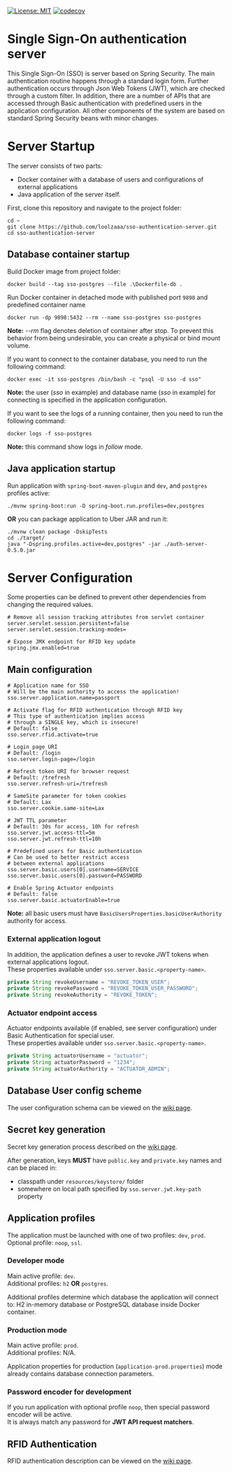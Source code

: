[![License: MIT](https://img.shields.io/badge/License-MIT-yellow.svg)](https://opensource.org/licenses/MIT)
[![codecov](https://codecov.io/gh/loolzaaa/sso-authentication-server/branch/master/graph/badge.svg?token=F7H6YNRKST)](https://codecov.io/gh/loolzaaa/sso-authentication-server)

# Single Sign-On authentication server

This Single Sign-On (SSO) is server based on Spring Security.
The main authentication routine happens through a standard login form.
Further authentication occurs through Json Web Tokens (JWT),
which are checked through a custom filter. In addition,
there are a number of APIs that are accessed through Basic authentication
with predefined users in the application configuration.
All other components of the system are based on standard
Spring Security beans with minor changes.

# Server Startup

The server consists of two parts:

- Docker container with a database of users and configurations of external applications
- Java application of the server itself.

First, clone this repository and navigate to the project folder:
```shell
cd ~
git clone https://github.com/loolzaaa/sso-authentication-server.git
cd sso-authentication-server
```

## Database container startup

Build Docker image from project folder:
```shell
docker build --tag sso-postgres --file .\Dockerfile-db .
```

Run Docker container in detached mode with published port `9898`
and predefined container name
```shell
docker run -dp 9898:5432 --rm --name sso-postgres sso-postgres
```
**Note:** *--rm* flag denotes deletion of container after stop.
To prevent this behavior from being undesirable,
you can create a physical or bind mount volume.

If you want to connect to the container database,
you need to run the following command:
```shell
docker exec -it sso-postgres /bin/bash -c "psql -U sso -d sso"
```
**Note:** the user (*sso* in example) and database name (*sso* in example)
for connecting is specified in the application configuration.

If you want to see the logs of a running container,
then you need to run the following command:
```shell
docker logs -f sso-postgres
```
**Note:** this command show logs in *follow* mode.

## Java application startup

Run application with `spring-boot-maven-plugin` and `dev`,
and `postgres` profiles active:
```shell
./mvnw spring-boot:run -D spring-boot.run.profiles=dev,postgres
```

**OR** you can package application to Uber JAR and run it:
```shell
./mvnw clean package -DskipTests
cd ./target/
java "-Dspring.profiles.active=dev,postgres" -jar ./auth-server-0.5.0.jar
```

# Server Configuration

Some properties can be defined to prevent other dependencies
from changing the required values.
```
# Remove all session tracking attributes from servlet container
server.servlet.session.persistent=false
server.servlet.session.tracking-modes=

# Expose JMX endpoint for RFID key update
spring.jmx.enabled=true
```

## Main configuration

```
# Application name for SSO
# Will be the main authority to access the application!
sso.server.application.name=passport

# Activate flag for RFID authentication through RFID key
# This type of authentication implies access 
# through a SINGLE key, which is insecure!
# Default: false
sso.server.rfid.activate=true

# Login page URI
# Default: /login
sso.server.login-page=/login

# Refresh token URI for browser request
# Default: /trefresh
sso.server.refresh-uri=/trefresh

# SameSite parameter for token cookies
# Default: Lax
sso.server.cookie.same-site=Lax

# JWT TTL parameter
# Default: 30s for access, 10h for refresh
sso.server.jwt.access-ttl=5m
sso.server.jwt.refresh-ttl=10h

# Predefined users for Basic authentication
# Can be used to better restrict access 
# between external applications
sso.server.basic.users[0].username=SERVICE
sso.server.basic.users[0].password=PASSWORD

# Enable Spring Actuator endpoints
# Default: false
sso.server.basic.actuatorEnable=true
```
**Note:** all basic users must have `BasicUsersProperties.basicUserAuthority`
authority for access.

### External application logout

In addition, the application defines a user to revoke JWT tokens
when external applications logout.  
These properties available under `sso.server.basic.<property-name>`.
```Java
private String revokeUsername = "REVOKE_TOKEN_USER";
private String revokePassword = "REVOKE_TOKEN_USER_PASSWORD";
private String revokeAuthority = "REVOKE_TOKEN";
```

### Actuator endpoint access

Actuator endpoints available (if enabled, see server configuration)
under Basic Authentication for special user.  
These properties available under `sso.server.basic.<property-name>`.
```Java
private String actuatorUsername = "actuator";
private String actuatorPassword = "1234";
private String actuatorAuthority = "ACTUATOR_ADMIN";
```

## Database User config scheme

The user configuration schema can be viewed on the [wiki page](https://github.com/loolzaaa/sso-authentication-server/wiki/User-definition-schema).

## Secret key generation

Secret key generation process described on the [wiki page](https://github.com/loolzaaa/sso-authentication-server/wiki/JWT-secret-key-generation).  
  
After generation, keys **MUST** have `public.key` and `private.key` names
and can be placed in:
- classpath under `resources/keystore/` folder
- somewhere on local path specified by `sso.server.jwt.key-path` property

## Application profiles

The application must be launched with one of two profiles: `dev`, `prod`.  
Optional profile: `noop`, `ssl`.

### Developer mode

Main active profile: `dev`.  
Additional profiles: `h2` **OR** `postgres`. 

Additional profiles determine which database the application
will connect to: H2 in-memory database or PostgreSQL database
inside Docker container.

### Production mode

Main active profile: `prod`.  
Additional profiles: N/A.

Application properties for production (`application-prod.properties`)
mode already contains database connection parameters.

### Password encoder for development

If you run application with optional profile `noop`,
then special password encoder will be active.  
It is always match any password for **JWT API request matchers**.

## RFID Authentication

RFID authentication description can be viewed on the [wiki page](https://github.com/loolzaaa/sso-authentication-server/wiki/RFID-Authentication).
